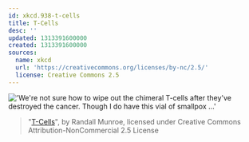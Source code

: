 ```yaml
---
id: xkcd.938-t-cells
title: T-Cells
desc: ''
updated: 1313391600000
created: 1313391600000
sources:
  name: xkcd
  url: 'https://creativecommons.org/licenses/by-nc/2.5/'
  license: Creative Commons 2.5
---
```

!['We're not sure how to wipe out the chimeral T-cells after they've destroyed the cancer. Though I do have this vial of smallpox ...'](https://imgs.xkcd.com/comics/t_cells.png)
> "[T-Cells](https://xkcd.com/938/)", by Randall Munroe, licensed under Creative Commons Attribution-NonCommercial 2.5 License
